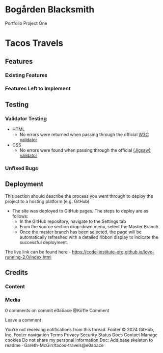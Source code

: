 # Bogården Blacksmith
Portfolio Project One
# Tacos Travels



## Features 


### Existing Features



### Features Left to Implement



## Testing 


### Validator Testing 

- HTML
  - No errors were returned when passing through the official [W3C validator](https://validator.w3.org)
- CSS
  - No errors were found when passing through the official [(Jigsaw) validator](https://jigsaw.w3.org)

### Unfixed Bugs



## Deployment

This section should describe the process you went through to deploy the project to a hosting platform (e.g. GitHub) 

- The site was deployed to GitHub pages. The steps to deploy are as follows: 
  - In the GitHub repository, navigate to the Settings tab 
  - From the source section drop-down menu, select the Master Branch
  - Once the master branch has been selected, the page will be automatically refreshed with a detailed ribbon display to indicate the successful deployment. 

The live link can be found here - https://code-institute-org.github.io/love-running-2.0/index.html 


## Credits 



### Content 


### Media



0 comments on commit e0abace
@Ko11e
Comment
 
Leave a comment
 
 You’re not receiving notifications from this thread.
Footer
© 2024 GitHub, Inc.
Footer navigation
Terms
Privacy
Security
Status
Docs
Contact
Manage cookies
Do not share my personal information
Doc: Add base skeleton to readme · Gareth-McGirr/tacos-travels@e0abace